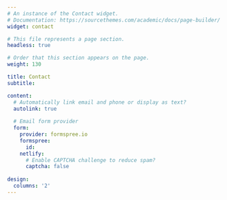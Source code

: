 ```yaml
---
# An instance of the Contact widget.
# Documentation: https://sourcethemes.com/academic/docs/page-builder/
widget: contact

# This file represents a page section.
headless: true

# Order that this section appears on the page.
weight: 130

title: Contact
subtitle:

content:
  # Automatically link email and phone or display as text?
  autolink: true
  
  # Email form provider
  form:
    provider: formspree.io
    formspree:
      id:
    netlify:
      # Enable CAPTCHA challenge to reduce spam?
      captcha: false
  
design:
  columns: '2'
---
```

